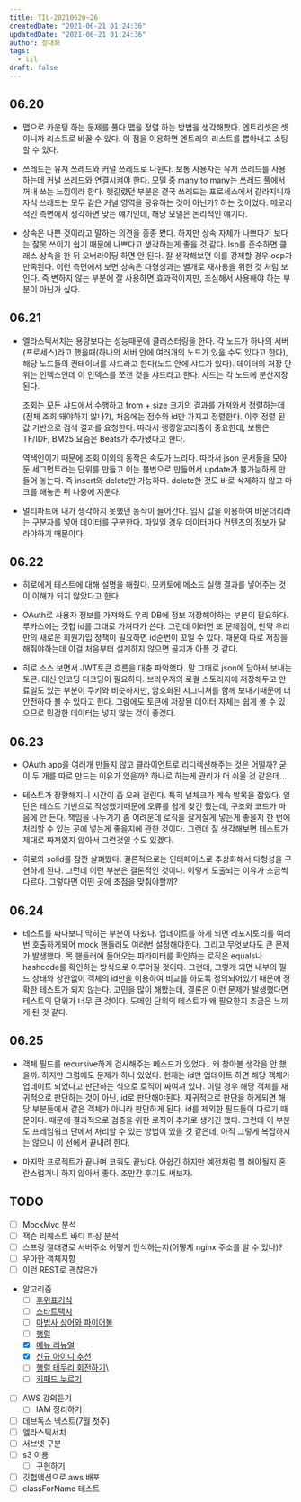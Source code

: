 ```yaml
---
title: TIL-20210620~26
createdDate: "2021-06-21 01:24:36"
updatedDate: "2021-06-21 01:24:36"
author: 정대화
tags:
  - til
draft: false
---
```


## 06.20

- 맵으로 카운팅 하는 문제를 풀다 맵을 정렬 하는 방법을 생각해봤다. 엔트리셋은 셋이니까 리스트로 바꿀 수 있다. 이 점을 이용하면 엔트리의 리스트를 뽑아내고 소팅할 수 있다.

- 쓰레드는 유저 쓰레드와 커널 쓰레드로 나뉜다. 보통 사용자는 유저 쓰레드를 사용하는데 커널 쓰레드와 연결시켜야 한다. 모델 중 many to many는 쓰레드 풀에서 꺼내 쓰는 느낌이라 한다. 헷갈렸던 부분은 결국 쓰레드는 프로세스에서 갈라지니까 자식 쓰레드는 모두 같은 커널 영역을 공유하는 것이 아닌가? 하는 것이었다. 메모리적인 측면에서 생각하면 맞는 얘기인데, 해당 모델은 논리적인 얘기다.

- 상속은 나쁜 것이라고 말하는 의견을 종종 봤다. 하지만 상속 자체가 나쁘다기 보다는 잘못 쓰이기 쉽기 때문에 나쁘다고 생각하는게 좋을 것 같다. lsp를 준수하면 클래스 상속을 한 뒤 오버라이딩 하면 안 된다. 잘 생각해보면 이를 강제할 경우 ocp가 만족된다. 이런 측면에서 보면 상속은 다형성과는 별개로 재사용을 위한 것 처럼 보인다. 즉 변하지 않는 부분에 잘 사용하면 효과적이지만, 조심해서 사용해야 하는 부분이 아닌가 싶다.

## 06.21

- 엘라스틱서치는 용량보다는 성능때문에 클러스터링을 한다. 각 노드가 하나의 서버(프로세스)라고 했을때(하나의 서버 안에 여러개의 노드가 있을 수도 있다고 한다), 해당 노드들의 컨테이너를 샤드라고 한다(노드 안에 샤드가 있다). 데이터의 저장 단위는 인덱스인데 이 인덱스를 쪼갠 것을 샤드라고 한다. 샤드는 각 노드에 분산저장된다.

  조회는 모든 샤드에서 수행하고 from + size 크기의 결과를 가져와서 정렬하는데(전체 조회 돼야하지 않나?), 처음에는 점수와 id만 가지고 정렬한다. 이후 정렬 된 값 기반으로 검색 결과를 요청한다. 따라서 랭킹알고리즘이 중요한데, 보통은 TF/IDF, BM25 요즘은 Beats가 추가됐다고 한다.

  역색인이기 때문에 조회 이외의 동작은 속도가 느리다. 따라서 json 문서들을 모아 둔 세그먼트라는 단위를 만들고 이는 불변으로 만들어서 update가 불가능하게 만들어 놓는다. 즉 insert와 delete만 가능하다. delete한 것도 바로 삭제하지 않고 마크를 해놓은 뒤 나중에 지운다.

- 멀티파트에 내가 생각하지 못했던 동작이 들어간다. 임시 값을 이용하여 바운더리라는 구분자를 넣어 데이터를 구분한다. 파일일 경우 데이터마다 컨텐츠의 정보가 달라야하기 때문이다.

## 06.22

- 히로에게 테스트에 대해 설명을 해줬다. 모키토에 메소드 실행 결과를 넣어주는 것이 이해가 되지 않았다고 한다.

- OAuth로 사용자 정보를 가져와도 우리 DB에 정보 저장해야하는 부분이 필요하다. 루카스에는 깃헙 id를 그대로 가져다가 쓴다. 그런데 이러면 또 문제점이, 만약 우리만의 새로운 회원가입 정책이 필요하면 id순번이 꼬일 수 있다. 때문에 따로 저장을 해줘야하는데 이걸 처음부터 설계하지 않으면 골치가 아플 것 같다.

- 히로 소스 보면서 JWT토큰 흐름을 대충 파악했다. 말 그대로 json에 담아서 보내는 토큰. 대신 인코딩 디코딩이 필요하다. 브라우저의 로컬 스토리지에 저장해두고 만료일도 있는 부분이 쿠키와 비슷하지만, 암호화된 시그니쳐를 함께 보내기때문에 더 안전하다 볼 수 있다고 한다. 그럼에도 토큰에 저장된 데이터 자체는 쉽게 볼 수 있으므로 민감한 데이터는 넣지 않는 것이 좋겠다.

## 06.23

- OAuth app을 여러개 만들지 않고 클라이언트로 리디렉션해주는 것은 어떨까? 굳이 두 개를 따로 만드는 이유가 있을까? 하나로 하는게 관리가 더 쉬울 것 같은데...

- 테스트가 장황해지니 시간이 좀 오래 걸린다. 특히 널체크가 계속 발목을 잡았다. 일단은 테스트 기반으로 작성했기때문에 오류를 쉽게 찾긴 했는데, 구조와 코드가 마음에 안 든다. 책임을 나누기가 좀 어려운데 로직을 잘게잘게 넣는게 좋을지 한 번에 처리할 수 있는 곳에 넣는게 좋을지에 관한 것이다. 그런데 잘 생각해보면 테스트가 제대로 짜져있지 않아서 그런것일 수도 있겠다.

- 히로와 solid를 잠깐 살펴봤다. 결론적으로는 인터페이스로 추상화해서 다형성을 구현하게 된다. 그런데 이런 부분은 결론적인 것이다. 이렇게 도출되는 이유가 조금씩 다르다. 그렇다면 어떤 곳에 초점을 맞춰야할까?

## 06.24

- 테스트를 짜다보니 막히는 부분이 나왔다. 업데이트를 하게 되면 레포지토리를 여러번 호출하게되어 mock 핸들러도 여러번 설정해야한다. 그리고 무엇보다도 큰 문제가 발생했다. 목 핸들러에 들어오는 파라미터를 확인하는 로직은 equals나 hashcode를 확인하는 방식으로 이루어질 것이다. 그런데, 그렇게 되면 내부의 필드 상태와 상관없이 객체의 id만을 이용하여 비교를 하도록 정의되어있기 때문에 정확한 테스트가 되지 않는다. 고민을 많이 해봤는데, 결론은 이런 문제가 발생했다면 테스트의 단위가 너무 큰 것이다. 도메인 단위의 테스트가 왜 필요한지 조금은 느끼게 된 것 같다.

## 06.25

- 객체 필드를 recursive하게 검사해주는 메소드가 있었다.. 왜 찾아볼 생각을 안 했을까. 하지만 그럼에도 문제가 하나 있었다. 현재는 id만 업데이트 하면 해당 객체가 업데이트 되었다고 판단하는 식으로 로직이 짜여져 있다. 이럴 경우 해당 객체를 재귀적으로 판단하는 것이 아닌, id로 판단해야된다. 재귀적으로 판단을 하게되면 해당 부분들에서 같은 객체가 아니라 판단하게 된다. id를 제외한 필드들이 다르기 때문이다. 때문에 결과적으로 검증을 위한 로직이 추가로 생기긴 했다. 그런데 이 부분도 프레임워크 단에서 처리할 수 있는 방법이 있을 것 같은데, 아직 그렇게 복잡하지는 않으니 이 선에서 끝내려 한다.

- 마지막 프로젝트가 끝나며 코쿼도 끝났다. 아쉽긴 하지만 예전처럼 뭘 해야될지 혼란스럽거나 하지 않아서 좋다. 조만간 후기도 써보자.


## TODO

- [ ] MockMvc 분석
- [ ] 잭슨 리퀘스트 바디 파싱 분석
- [ ] 스프링 절대경로 서버주소 어떻게 인식하는지(어떻게 nginx 주소를 알 수 있나)?
- [ ] 우아한 객체지향
- [ ] 이런 REST로 괜찮은가
- 알고리즘
  - [ ] [후위표기식](https://www.acmicpc.net/problem/1918)
  - [ ] [스타트택시](https://www.acmicpc.net/problem/19238)
  - [ ] [마법사 상어와 파이어볼](https://www.acmicpc.net/problem/20056)
  - [ ] [행렬](https://www.acmicpc.net/problem/1080)
  - [x] [메뉴 리뉴얼](https://programmers.co.kr/learn/courses/30/lessons/72411)
  - [x] [신규 아이디 추천](https://programmers.co.kr/learn/courses/30/lessons/72410)
  - [ ] [행렬 테두리 회전하기](https://programmers.co.kr/learn/courses/30/lessons/77485)\
  - [ ] [키패드 누르기](https://programmers.co.kr/learn/courses/30/lessons/67256)

- [ ] AWS 강의듣기
  - [ ] IAM 정리하기
- [ ] 데브독스 넥스트(7월 첫주)
- [ ] 엘라스틱서치
- [ ] 서브넷 구분
- [ ] s3 이용
  - [ ] 구현하기
- [ ] 깃헙액션으로 aws 배포
- [ ] classForName 테스트
